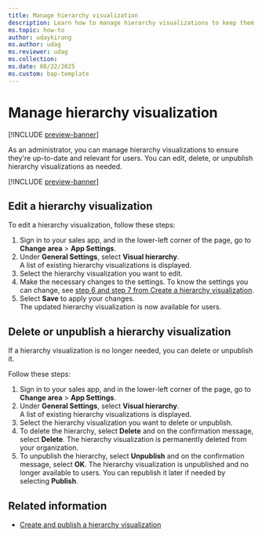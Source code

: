 ```yaml
---
title: Manage hierarchy visualization
description: Learn how to manage hierarchy visualizations to keep them relevant and useful for users.
ms.topic: how-to
author: udaykirang
ms.author: udag
ms.reviewer: udag
ms.collection: 
ms.date: 08/22/2025
ms.custom: bap-template 
---
```


# Manage hierarchy visualization

[!INCLUDE [preview-banner](~/../shared-content/shared/preview-includes/preview-banner.md)]

As an administrator, you can manage hierarchy visualizations to ensure they're up-to-date and relevant for users. You can edit, delete, or unpublish hierarchy visualizations as needed.

[!INCLUDE [preview-banner](~/../shared-content/shared/preview-includes/preview-note-d365.md)]

## Edit a hierarchy visualization

To edit a hierarchy visualization, follow these steps:

1. Sign in to your sales app, and in the lower-left corner of the page, go to **Change area** > **App Settings**.  
1. Under **General Settings**, select **Visual hierarchy**.  
    A list of existing hierarchy visualizations is displayed.  
1. Select the hierarchy visualization you want to edit.
1. Make the necessary changes to the settings. To know the settings you can change, see [step 6 and step 7 from Create a hierarchy visualization](create-activate-hierarchy-visualizations.md#create-a-hierarchy-visualization).  
1. Select **Save** to apply your changes.  
    The updated hierarchy visualization is now available for users.  

## Delete or unpublish a hierarchy visualization

If a hierarchy visualization is no longer needed, you can delete or unpublish it.

Follow these steps:

1. Sign in to your sales app, and in the lower-left corner of the page, go to **Change area** > **App Settings**.  
1. Under **General Settings**, select **Visual hierarchy**.  
    A list of existing hierarchy visualizations is displayed.  
1. Select the hierarchy visualization you want to delete or unpublish.
1. To delete the hierarchy, select **Delete** and on the confirmation message, select **Delete**.
    The hierarchy visualization is permanently deleted from your organization.  
1. To unpublish the hierarchy, select **Unpublish** and on the confirmation message, select **OK**.
    The hierarchy visualization is unpublished and no longer available to users. You can republish it later if needed by selecting **Publish**.  

## Related information

- [Create and publish a hierarchy visualization](create-activate-hierarchy-visualizations.md)  